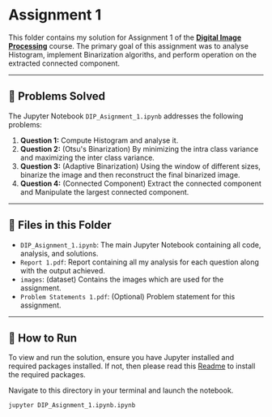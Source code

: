 # Assignment 1

This folder contains my solution for Assignment 1 of the [**Digital Image Processing**](https://ece.iisc.ac.in/~rajivs/#/teaching/dip) course. The primary goal of this assignment was to analyse Histogram, implement Binarization algoriths, and perform operation on the extracted connected component.

---

## 📝 Problems Solved

The Jupyter Notebook `DIP_Asignment_1.ipynb` addresses the following problems:

1.  **Question 1:** Compute Histogram and analyse it.
2.  **Question 2:** (Otsu's Binarization) By minimizing the intra class variance and maximizing the inter class variance.
3.  **Question 3:** (Adaptive Binarization) Using the window of different sizes, binarize the image and then reconstruct the final binarized image.
4.  **Question 4:** (Connected Component) Extract the connected component and Manipulate the largest connected component.

---

## 📂 Files in this Folder

* `DIP_Asignment_1.ipynb`: The main Jupyter Notebook containing all code, analysis, and solutions.
* `Report 1.pdf`: Report containing all my analysis for each question along with the output achieved.
* `images`: (dataset) Contains the images which are used for the assignment.
* `Problem Statements 1.pdf`: (Optional) Problem statement for this assignment.

---

## 🚀 How to Run

To view and run the solution, ensure you have Jupyter installed and required packages installed. If not, then please read this [Readme](../README.md) to install the required packages. 

Navigate to this directory in your terminal and launch the notebook.

```bash
jupyter DIP_Asignment_1.ipynb.ipynb
```
